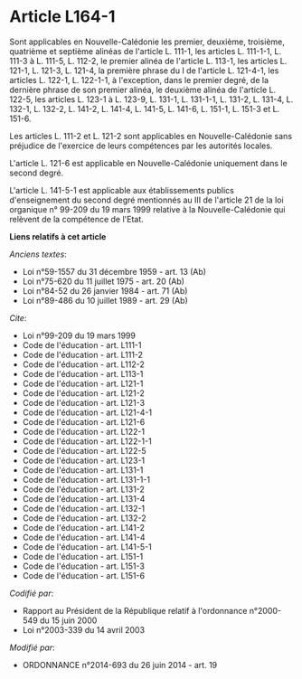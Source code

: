 # Article L164-1

Sont applicables en Nouvelle-Calédonie les premier, deuxième, troisième, quatrième et septième alinéas de l'article L. 111-1,
les articles L. 111-1-1, L. 111-3 à L. 111-5, L. 112-2, le premier alinéa de l'article L. 113-1, les articles L. 121-1, L.
121-3, L. 121-4, la première phrase du I de l'article L. 121-4-1, les articles L. 122-1, L. 122-1-1, à l'exception, dans le
premier degré, de la dernière phrase de son premier alinéa, le deuxième alinéa de l'article L. 122-5, les articles L. 123-1 à
L. 123-9, L. 131-1, 
L. 131-1-1, L. 131-2, L. 131-4, L. 132-1, L. 132-2, L. 141-2, L. 141-4, L. 141-5, L. 141-6, L. 151-1, L. 151-3 et L. 151-6. 

Les articles L. 111-2 et L. 121-2 sont applicables en Nouvelle-Calédonie sans préjudice de l'exercice de leurs compétences
par les autorités locales. 

L'article L. 121-6 est applicable en Nouvelle-Calédonie uniquement dans le second degré. 

L'article L. 141-5-1 est applicable aux établissements publics d'enseignement du second degré mentionnés au III de l'article
21 de la loi organique n° 99-209 du 19 mars 1999 relative à la Nouvelle-Calédonie qui relèvent de la compétence de l'Etat.

**Liens relatifs à cet article**

_Anciens textes_:

  - Loi n°59-1557 du 31 décembre 1959 - art. 13 (Ab)
  - Loi n°75-620 du 11 juillet 1975 - art. 20 (Ab)
  - Loi n°84-52 du 26 janvier 1984 - art. 71 (Ab)
  - Loi n°89-486 du 10 juillet 1989 - art. 29 (Ab)

_Cite_:

  - Loi n°99-209 du 19 mars 1999
  - Code de l'éducation - art. L111-1
  - Code de l'éducation - art. L111-2
  - Code de l'éducation - art. L112-2
  - Code de l'éducation - art. L113-1
  - Code de l'éducation - art. L121-1
  - Code de l'éducation - art. L121-2
  - Code de l'éducation - art. L121-3
  - Code de l'éducation - art. L121-4-1
  - Code de l'éducation - art. L121-6
  - Code de l'éducation - art. L122-1
  - Code de l'éducation - art. L122-1-1
  - Code de l'éducation - art. L122-5
  - Code de l'éducation - art. L123-1
  - Code de l'éducation - art. L131-1
  - Code de l'éducation - art. L131-1-1
  - Code de l'éducation - art. L131-2
  - Code de l'éducation - art. L131-4
  - Code de l'éducation - art. L132-1
  - Code de l'éducation - art. L132-2
  - Code de l'éducation - art. L141-2
  - Code de l'éducation - art. L141-4
  - Code de l'éducation - art. L141-5-1
  - Code de l'éducation - art. L151-1
  - Code de l'éducation - art. L151-3
  - Code de l'éducation - art. L151-6

_Codifié par_:

  - Rapport au Président de la République relatif à l'ordonnance n°2000-549 du 15 juin 2000
  - Loi n°2003-339 du 14 avril 2003

_Modifié par_:

  - ORDONNANCE n°2014-693 du 26 juin 2014 - art. 19
